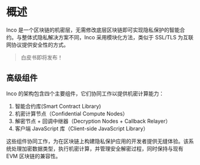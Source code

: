 
# 概述
Inco 是一个区块链的机密层，无需修改底层区块链即可实现隐私保护的智能合约。与整体式隐私解决方案不同，Inco 采用模块化方法，类似于 SSL/TLS 为互联网协议提供安全性的方式。

> 白皮书即将发布！

## 高级组件
Inco 的架构包含四个主要组件，它们协同工作以提供机密计算能力：
1. 智能合约库(Smart Contract Library)
2. 机密计算节点（Confidential Compute Nodes）
3. 解密节点 + 回调中继器（Decryption Nodes + Callback Relayer）
4. 客户端 JavaScript 库（Client-side JavaScript Library）

这些组件协同工作，为在区块链上构建隐私保护应用的开发者提供无缝体验。该系统处理加密数据类型，执行机密计算，并管理安全解密过程，同时保持与现有 EVM 区块链的兼容性。